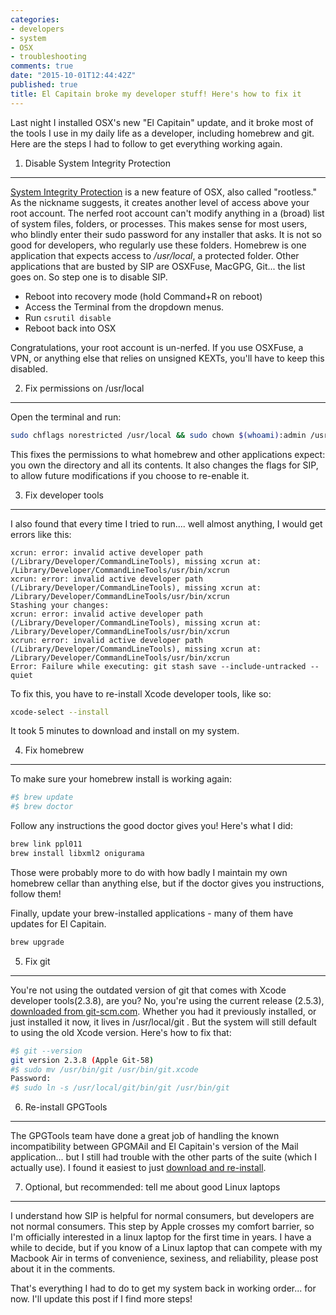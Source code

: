 ```yaml
---
categories:
- developers
- system
- OSX
- troubleshooting
comments: true
date: "2015-10-01T12:44:42Z"
published: true
title: El Capitain broke my developer stuff! Here's how to fix it
---
```

Last night I installed OSX's new "El Capitain" update, and it broke most of the tools I use in my daily life as a developer, including homebrew and git. Here are the steps I had to follow to get everything working again.

1) Disable System Integrity Protection
---

[System Integrity Protection](https://en.wikipedia.org/wiki/System_Integrity_Protection) is a new feature of OSX, also called "rootless." As the nickname suggests, it creates another level of access above your root account. The nerfed root account can't modify anything in a (broad) list of system files, folders, or processes. This makes sense for most users, who blindly enter their sudo password for any installer that asks. It is not so good for developers, who regularly use these folders. Homebrew is one application that expects access to */usr/local*, a protected folder. Other applications that are busted by SIP are OSXFuse, MacGPG, Git... the list goes on. So step one is to disable SIP.

* Reboot into recovery mode (hold Command+R on reboot)
* Access the Terminal from the dropdown menus.
* Run `csrutil disable`
* Reboot back into OSX

Congratulations, your root account is un-nerfed. If you use OSXFuse, a VPN, or anything else that relies on unsigned KEXTs, you'll have to keep this disabled. 


2) Fix permissions on /usr/local
---

Open the terminal and run:

``` bash
sudo chflags norestricted /usr/local && sudo chown $(whoami):admin /usr/local && sudo chown -R $(whoami):admin /usr/local
```

This fixes the permissions to what homebrew and other applications expect: you own the directory and all its contents. It also changes the flags for SIP, to allow future modifications if you choose to re-enable it. 

3) Fix developer tools
---

I also found that every time I tried to run.... well almost anything, I would get errors like this:
``` 
xcrun: error: invalid active developer path (/Library/Developer/CommandLineTools), missing xcrun at: /Library/Developer/CommandLineTools/usr/bin/xcrun
xcrun: error: invalid active developer path (/Library/Developer/CommandLineTools), missing xcrun at: /Library/Developer/CommandLineTools/usr/bin/xcrun
Stashing your changes:
xcrun: error: invalid active developer path (/Library/Developer/CommandLineTools), missing xcrun at: /Library/Developer/CommandLineTools/usr/bin/xcrun
xcrun: error: invalid active developer path (/Library/Developer/CommandLineTools), missing xcrun at: /Library/Developer/CommandLineTools/usr/bin/xcrun
Error: Failure while executing: git stash save --include-untracked --quiet
```

To fix this, you have to re-install Xcode developer tools, like so:
``` bash
xcode-select --install
```
It took 5 minutes to download and install on my system.

4) Fix homebrew
---

To make sure your homebrew install is working again:

``` bash
#$ brew update
#$ brew doctor
```

Follow any instructions the good doctor gives you! Here's what I did:

``` bash
brew link ppl011
brew install libxml2 onigurama
```

Those were probably more to do with how badly I maintain my own homebrew cellar than anything else, but if the doctor gives you instructions, follow them!

Finally, update your brew-installed applications - many of them have updates for El Capitain.

``` bash
brew upgrade
```


5) Fix git
---

You're not using the outdated version of git that comes with Xcode developer tools(2.3.8), are you? No, you're using the current release (2.5.3), [downloaded from git-scm.com](http://git-scm.com/download/mac). Whether you had it previously installed, or just installed it now, it lives in /usr/local/git . But the system will still default to using the old Xcode version. Here's how to fix that:

``` bash
#$ git --version
git version 2.3.8 (Apple Git-58)
#$ sudo mv /usr/bin/git /usr/bin/git.xcode
Password:
#$ sudo ln -s /usr/local/git/bin/git /usr/bin/git
```

6) Re-install GPGTools
---

The GPGTools team have done a great job of handling the known incompatibility between GPGMAil and El Capitain's version of the Mail application... but I still had trouble with the other parts of the suite (which I actually use). I found it easiest to just [download and re-install](https://gpgtools.org).

7) Optional, but recommended: tell me about good Linux laptops
---

I understand how SIP is helpful for normal consumers, but developers are not normal consumers. This step by Apple crosses my comfort barrier, so I'm officially interested in a linux laptop for the first time in years. I have a while to decide, but if you know of a Linux laptop that can compete with my Macbook Air in terms of convenience, sexiness, and reliability, please post about it in the comments. 

That's everything I had to do to get my system back in working order... for now. I'll update this post if I find more steps! 
